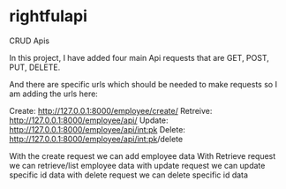 # rightfulapi
CRUD Apis

In this project, I have added four main Api requests that are GET, POST, PUT, DELETE.

And there are specific urls which should be needed to make requests so I am adding the urls here:

Create: http://127.0.0.1:8000/employee/create/
Retreive: http://127.0.0.1:8000/employee/api/
Update: http://127.0.0.1:8000/employee/api/<int:pk>
Delete: http://127.0.0.1:8000/employee/api/<int:pk>/delete

With the create request we can add employee data
With Retrieve request we can retrieve/list employee data
with update request we can update specific id data
with delete request we can delete specific id data


